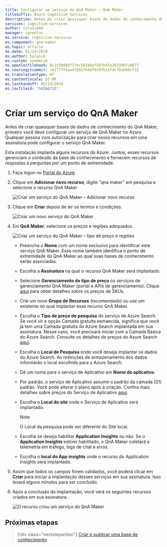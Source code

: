 ```yaml
---
title: Configurar um serviço do QnA Maker – QnA Maker
titleSuffix: Azure Cognitive Services
description: Antes de criar quaisquer bases de dados de conhecimento do QnA Maker, primeiro você deve configurar um serviço de QnA Maker no Azure. Qualquer pessoa com autorização para criar novos recursos em uma assinatura pode configurar o serviço QnA Maker.
services: cognitive-services
author: tulasim88
manager: cgronlun
ms.service: cognitive-services
ms.component: qna-maker
ms.topic: article
ms.date: 01/14/2019
ms.author: tulasim
ms.custom: seodec18
ms.openlocfilehash: 8c2c50d8d717ec501b6ef847b41e2633487c8877
ms.sourcegitcommit: c61777f4aa47b91fb4df0c07614fdcf8ab6dcf32
ms.translationtype: HT
ms.contentlocale: pt-BR
ms.lasthandoff: 01/14/2019
ms.locfileid: "54266715"
---
```

# <a name="create-a-qna-maker-service"></a>Criar um serviço do QnA Maker

Antes de criar quaisquer bases de dados de conhecimento do QnA Maker, primeiro você deve configurar um serviço de QnA Maker no Azure. Qualquer pessoa com autorização para criar novos recursos em uma assinatura pode configurar o serviço QnA Maker.

Esta instalação implanta alguns recursos do Azure. Juntos, esses recursos gerenciam o conteúdo da base de conhecimento e fornecem recursos de respostas à perguntas por um ponto de extremidade.

1. Faça logon no [Portal do Azure](<https://portal.azure.com>).

2.  Clique em **Adicionar novo recurso**, digite "qna maker" em pesquisa e selecione o recurso QnA Maker

    ![Criar um serviço do QnA Maker – Adicionar novo recurso](../media/qnamaker-how-to-setup-service/create-new-resource.png)

3.  Clique em **Criar** depois de ler os termos e condições.

    ![Criar um novo serviço do QnA Maker](../media/qnamaker-how-to-setup-service/create-new-resource-button.png)

4. Em **QnA Maker**, selecione os preços e regiões adequados.

    ![Criar um serviço do QnA Maker – tipo de preço e regiões](../media/qnamaker-how-to-setup-service/enter-qnamaker-info.png)

    * Preencha o **Nome** com um nome exclusivo para identificar este serviço QnA Maker. Esse nome também identifica o ponto de extremidade do QnA Maker ao qual suas bases de conhecimento serão associadas.
    * Escolha a **Assinatura** na qual o recurso QnA Maker será implantado.
    * Selecione **Gerenciamento de tipo de preço**  os serviços de gerenciamento QnA Maker (portal e APIs de gerenciamento). Clique [aqui](https://aka.ms/qnamaker-pricing) para obter detalhes sobre os preços de SKUs.
    * Crie um novo **Grupo de Recursos** (recomendado) ou use um existente no qual implantar esse recurso QnA Maker.
    * Escolha o **Tipo de preço de pesquisa** do serviço de Azure Search. Se você vir a opção Camada gratuita esmaecida, significa que você já tem uma Camada gratuita do Azure Search implantada em sua assinatura. Nesse caso, você precisará iniciar com a Camada Básica do Azure Search. Consulte os detalhes de preços do Azure Search [aqui](https://azure.microsoft.com/pricing/details/search/).
    * Escolha o **Local de Pesquisa** onde você deseja implantar os dados do Azure Search. As restrições de armazenamento dos dados informarão o local escolhido para o Azure Search.
    * Dê um nome para o serviço de Aplicativo em **Nome do aplicativo**.
    * Por padrão, o serviço de Aplicativo assume o padrão da camada (S1) padrão. Você pode alterar o plano após a criação. Confira mais detalhes sobre preços do Serviço de Aplicativo [aqui](https://azure.microsoft.com/pricing/details/app-service/).
    * Escolha o **Local do site** onde o Serviço de Aplicativo será implantado.

        > [!NOTE]
        > O Local da pesquisa pode ser diferente do Site local.

    * Escolha se deseja habilitar **Application Insights** ou não. Se o **Application Insights** estiver habilitado, o QnA Maker coletará a telemetria em tráfego, logs de chat e erros.
    * Escolha o **local do App insights** onde o recurso do Application Insights será implantado.

5. Assim que todos os campos forem validados, você poderá clicar em **Criar** para iniciar a implantação desses serviços em sua assinatura. Isso levará alguns minutos para ser concluído.

6.  Após a conclusão da implantação, você verá os seguintes recursos criados em sua assinatura.

    ![O recurso criou um serviço do QnA Maker](../media/qnamaker-how-to-setup-service/resources-created.png)

## <a name="next-steps"></a>Próximas etapas

> [!div class="nextstepaction"]
> [Criar e publicar uma base de conhecimento](../Quickstarts/create-publish-knowledge-base.md)